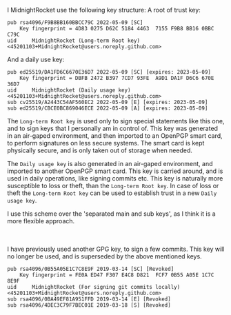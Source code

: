 I MidnightRocket use the following key structure:
A root of trust key:
```
pub	rsa4096/F9B8BB160BBCC79C 2022-05-09 [SC]
	Key fingerprint = 4D83 0275 D62C 5184 4463  7155 F9B8 BB16 0BBC C79C
uid		MidnightRocket (Long-term Root key) <45201103+MidnightRocket@users.noreply.github.com>
```

And a daily use key:
```
pub	ed25519/DA1FD6C6670E36D7 2022-05-09 [SC] [expires: 2023-05-09]
	Key fingerprint = DBFB 2472 B397 7CD7 93FE  A9D1 DA1F D6C6 670E 36D7
uid		MidnightRocket (Daily usage key) <45201103+MidnightRocket@users.noreply.github.com>
sub	cv25519/A2443C54AF560EC2 2022-05-09 [E] [expires: 2023-05-09]
sub	ed25519/CBCE0BC869046ECE 2022-05-09 [A] [expires: 2023-05-09]
```


The `Long-term Root key` is used only to sign special statements like this one, and to sign keys that I personally am in control of.
This key was generated in an air-gaped environment, and then imported to an OpenPGP smart card, to perform signatures on less secure systems. The smart card is kept physically secure, and is only taken out of storage when needed.

The `Daily usage key` is also generated in an air-gaped environment, and imported to another OpenPGP smart card. This key is carried around, and is used in daily operations, like signing commits etc. This key is naturally more susceptible to loss or theft, than the `Long-term Root key`. In case of loss or theft the `Long-term Root key` can be used to establish trust in a new `Daily usage key`.

I use this scheme over the 'separated main and sub keys', as I think it is a more flexible approach.



<br><br>
I have previously used another GPG key, to sign a few commits. This key will no longer be used, and is superseded by the above mentioned keys.
```
pub	rsa4096/0B55A05E1C7C8E9F 2019-03-14 [SC] [Revoked]
	Key fingerprint = FE0A ED47 F307 E4C8 D821  FCF7 0B55 A05E 1C7C 8E9F
uid		MidnightRocket (For signing git commits locally) <45201103+MidnightRocket@users.noreply.github.com>
sub	rsa4096/0BA49EF81A951FFD 2019-03-14 [E] [Revoked]
sub	rsa4096/4DEC3C79F7BEC01E 2019-03-18 [S] [Revoked]
```